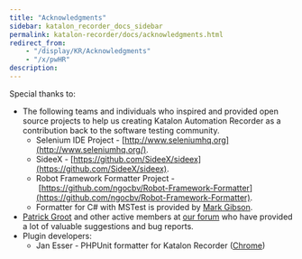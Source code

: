 ```yaml
---
title: "Acknowledgments" 
sidebar: katalon_recorder_docs_sidebar
permalink: katalon-recorder/docs/acknowledgments.html 
redirect_from:
    - "/display/KR/Acknowledgments"
    - "/x/pwHR"
description: 
---
```

Special thanks to:

*   The following teams and individuals who inspired and provided open source projects to help us creating Katalon Automation Recorder as a contribution back to the software testing community.
    *   Selenium IDE Project - [http://www.seleniumhq.org](http://www.seleniumhq.org/).
    *   SideeX - [https://github.com/SideeX/sideex](https://github.com/SideeX/sideex).
    *   Robot Framework Formatter Project - [https://github.com/ngocbv/Robot-Framework-Formatter](https://github.com/ngocbv/Robot-Framework-Formatter).
    *   Formatter for C# with MSTest is provided by [Mark Gibson](https://forum.katalon.com/discussion/4209/export-to-c-with-webdriver-and-mstest).
*   [Patrick Groot](https://forum.katalon.com/profile/2013/Patrick%20Groot) and other active members at [our forum](https://forum.katalon.com) who have provided a lot of valuable suggestions and bug reports.
*   Plugin developers:
    *   Jan Esser - PHPUnit formatter for Katalon Recorder ([Chrome](https://chrome.google.com/webstore/detail/phpunit-formatter-for-kat/gelokgfkbnkkcdbokielchgpfnphoalk?utm_source=chrome-ntp-icon))